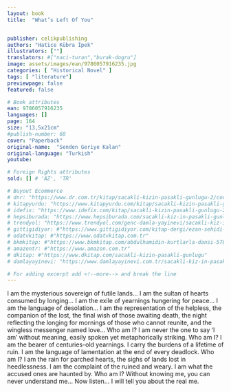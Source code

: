 ```yaml
---
layout: book
title:  "What’s Left Of You"


publisher: celikpublishing
authors: "Hatice Kübra İpek"
illustrators: [""]
translators: #["naci-turan","burak-dogru"]
image: assets/images/ean/9786057916235.jpg
categories: [ "Historical Novel" ]
tags: [ "literature"]
previewpage: false
featured: false

# Book attributes
ean: 9786057916235
languages: []
page: 164
size: "13,5x21cm"
#publish-number: 60
cover: "Paperback"
original-name:  "Senden Geriye Kalan"
original-language: "Turkish"
youtube:

# Foreign Rights attributes
sold: [] # 'AZ', 'TR'

# Buyout Ecommerce
# dnr: "https://www.dr.com.tr/kitap/sacakli-kizin-pasakli-gunlugu-2/cocuk-ve-genclik/genclik-10-yas/roman-oyku/urunno=0001893059001"
# kitapyurdu: "https://www.kitapyurdu.com/kitap/sacakli-kizin-pasakli-gunlugu-2-/560122.html&filter_name=Sa%C3%A7akl%C4%B1+K%C4%B1z%27%C4%B1n+Pasakl%C4%B1+G%C3%BCnl%C3%BC%C4%9F%C3%BC+2"
# idefix: "https://www.idefix.com/kitap/sacakli-kizin-pasakli-gunlugu-2/cocuk-ve-genclik/genclik-10-yas/roman-oyku/urunno=0001893059001"
# hepsiburada: "https://www.hepsiburada.com/sacakli-kiz-in-pasakli-gunlugu-2-damla-yayinevi-p-HBV000012ER86"
# trendyol: "https://www.trendyol.com/genc-damla-yayinevi/sacakli-kiz-in-pasakli-gunlugu-2-p-54825777"
# gittigidiyor: #"https://www.gittigidiyor.com/kitap-dergi/ezan-sehidi-adnan-menderes_pdp_732728793"
# odatvkitap: #"https://www.odatvkitap.com.tr"
# bkmkitap: #"https://www.bkmkitap.com/abdulhamidin-kurtlarla-dansi-578226"
# amazontr: #"https://www.amazon.com.tr"
# dkitap: #"https://www.dkitap.com/sacakli-kizin-pasakli-gunlugu"
# damlayayinevi: "https://www.damlayayinevi.com.tr/sacakli-kiz-in-pasakli-gunlugu-2-bu-iste-bi-terslik-var"

# For adding excerpt add <!--more--> and break the line
---
```

I am the mysterious sovereign of futile lands...
I am the sultan of hearts consumed by longing...
I am the exile of yearnings hungering for peace...
I am the language of desolation... I am the representation of the helpless, the companion of the
lost, the final wish of those awaiting death, the
night reflecting the longing for mornings of those
who cannot reunite, and the wingless messenger
named love... Who am I? I am never the one to say
‘I am’ without meaning, easily spoken yet metaphorically striking. Who am I? I am the bearer of
centuries-old yearnings. I carry the burdens of a
lifetime of ruin. I am the language of lamentation
at the end of every deadlock. Who am I? I am the
rain for parched hearts, the sighs of lands lost in
heedlessness. I am the complaint of the ruined and
weary. I am what the accused ones are haunted
by. Who am I? Without knowing me, you can never
understand me... Now listen... I will tell you about
the real me.
<!--more--> 

